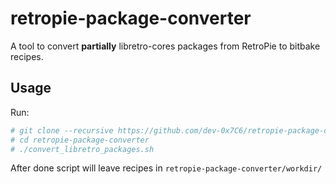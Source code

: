 # retropie-package-converter
A tool to convert **partially** libretro-cores packages from RetroPie to bitbake recipes.

## Usage
Run:
```sh
# git clone --recursive https://github.com/dev-0x7C6/retropie-package-converter.git
# cd retropie-package-converter
# ./convert_libretro_packages.sh
```
After done script will leave recipes in `retropie-package-converter/workdir/`

